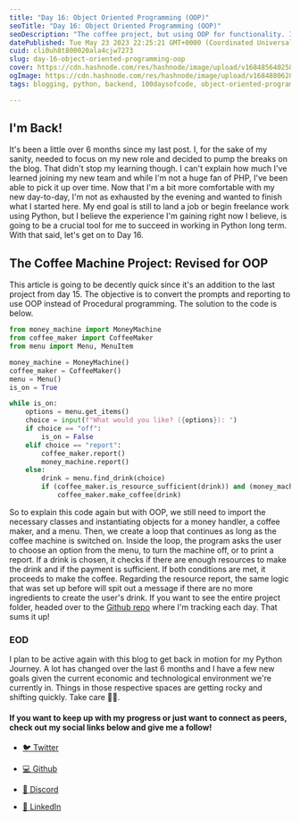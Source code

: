 ```yaml
---
title: "Day 16: Object Oriented Programming (OOP)"
seoTitle: "Day 16: Object Oriented Programming (OOP)"
seoDescription: "The coffee project, but using OOP for functionality. I'm Back!"
datePublished: Tue May 23 2023 22:25:21 GMT+0000 (Coordinated Universal Time)
cuid: cli0uh8t800020ala4cjw7273
slug: day-16-object-oriented-programming-oop
cover: https://cdn.hashnode.com/res/hashnode/image/upload/v1684856402582/7cd12549-ac36-4a88-aa67-43ebef49e7f9.png
ogImage: https://cdn.hashnode.com/res/hashnode/image/upload/v1684880628852/05a3ffa3-ec4a-41b8-b63a-9f38fc5e238d.png
tags: blogging, python, backend, 100daysofcode, object-oriented-programming

---
```


## I'm Back!

It's been a little over 6 months since my last post. I, for the sake of my sanity, needed to focus on my new role and decided to pump the breaks on the blog. That didn't stop my learning though. I can't explain how much I've learned joining my new team and while I'm not a huge fan of PHP, I've been able to pick it up over time. Now that I'm a bit more comfortable with my new day-to-day, I'm not as exhausted by the evening and wanted to finish what I started here. My end goal is still to land a job or begin freelance work using Python, but I believe the experience I'm gaining right now I believe, is going to be a crucial tool for me to succeed in working in Python long term. With that said, let's get on to Day 16.

## The Coffee Machine Project: Revised for OOP

This article is going to be decently quick since it's an addition to the last project from day 15. The objective is to convert the prompts and reporting to use OOP instead of Procedural programming. The solution to the code is below.

```python
from money_machine import MoneyMachine
from coffee_maker import CoffeeMaker
from menu import Menu, MenuItem

money_machine = MoneyMachine()
coffee_maker = CoffeeMaker()
menu = Menu()
is_on = True

while is_on:
    options = menu.get_items()
    choice = input(f"What would you like? ({options}): ")
    if choice == "off":
        is_on = False
    elif choice == "report":
        coffee_maker.report()
        money_machine.report()
    else:
        drink = menu.find_drink(choice)
        if (coffee_maker.is_resource_sufficient(drink)) and (money_machine.make_payment(drink.cost)):
            coffee_maker.make_coffee(drink)
```

So to explain this code again but with OOP, we still need to import the necessary classes and instantiating objects for a money handler, a coffee maker, and a menu. Then, we create a loop that continues as long as the coffee machine is switched on. Inside the loop, the program asks the user to choose an option from the menu, to turn the machine off, or to print a report. If a drink is chosen, it checks if there are enough resources to make the drink and if the payment is sufficient. If both conditions are met, it proceeds to make the coffee. Regarding the resource report, the same logic that was set up before will spit out a message if there are no more ingredients to create the user's drink. If you want to see the entire project folder, headed over to the [Github repo](https://github.com/kdleonard93/100-Days-Of-Code_Python/tree/main/day-16) where I'm tracking each day. That sums it up!

### EOD

I plan to be active again with this blog to get back in motion for my Python Journey. A lot has changed over the last 6 months and I have a few new goals given the current economic and technological environment we're currently in. Things in those respective spaces are getting rocky and shifting quickly. Take care ✌🏾.

#### If you want to keep up with my progress or just want to connect as peers, check out my social links below and give me a follow!

* [🐦 Twitter](https://twitter.com/RingoMandingo93)
    
* [💻 Github](https://github.com/kdleonard93)
    
* [👾 Discord](https://discord.com/users/407639833146818570)
    
* [👔 LinkedIn](https://www.linkedin.com/in/kyle-leonard93/)